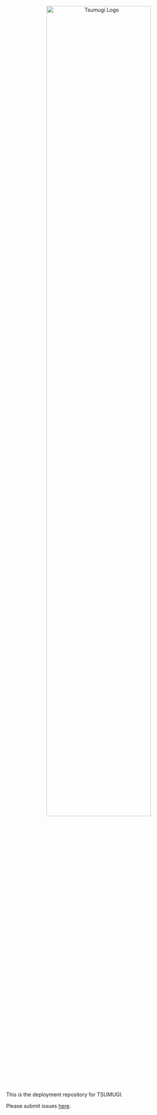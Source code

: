 <p align="center">
    <a href="https://larc-tsukuba.github.io/tsumugi/" target="_blank">
        <img src="https://raw.githubusercontent.com/akikuno/TSUMUGI-dev/refs/heads/main/image/tsumugi-logo.jpg" alt="Tsumugi Logo" width="75%">
    </a>
</p>

This is the deployment repository for TSUMUGI.

Please submit issues [here](https://github.com/akikuno/TSUMUGI-dev/issues).

